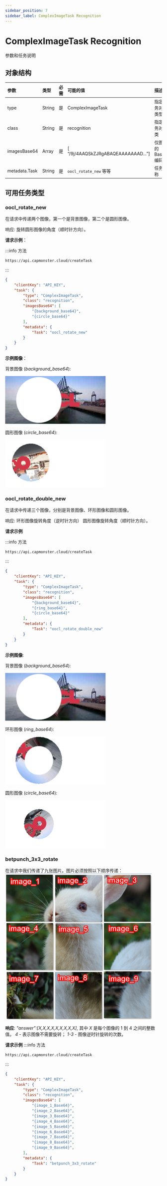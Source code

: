 ```yaml
---
sidebar_position: 7
sidebar_label: ComplexImageTask Recognition
---
```


# ComplexImageTask Recognition

参数和任务说明

## **对象结构**

|**参数**|**类型**|**必需**|**可能的值**|**描述**|
| :- | :- | :- | :- | :- |
|type|String|是|ComplexImageTask|指定任务对象类型|
|class|String|是|recognition|指定任务对象类|
|imagesBase64|Array|是|[ “/9j/4AAQSkZJRgABAQEAAAAAAAD…”]|仅图像的Base64编码|
|metadata.Task|String|是|`oocl_rotate_new` 等等|任务名称|

## **可用任务类型**

### oocl_rotate_new

在请求中传递两个图像，第一个是背景图像，第二个是圆形图像。

响应: 旋转圆形图像的角度（顺时针方向）。

**请求示例**：

:::info 方法
```http
https://api.capmonster.cloud/createTask
```
:::
```json
{
    "clientKey": "API_KEY",
    "task": {
        "type": "ComplexImageTask",
        "class": "recognition",
        "imagesBase64": [
            "{background_base64}",
            "{circle_base64}"
        ],
        "metadata": {
            "Task": "oocl_rotate_new"
        }
    }
}
```

**示例图像**：

背景图像 (*background_base64*):

![](ex1.png)

圆形图像 (*circle_base64*):

![](ex2.png)


### oocl_rotate_double_new

在请求中传递三个图像，分别是背景图像、环形图像和圆形图像。

响应: 环形图像旋转角度（逆时针方向）
圆形图像旋转角度（顺时针方向）。

**请求示例**

:::info 方法
```http
https://api.capmonster.cloud/createTask
```
:::
```json
{
    "clientKey": "API_KEY",
    "task": {
        "type": "ComplexImageTask",
        "class": "recognition",
        "imagesBase64": [
            "{background_base64}",
            "{ring_base64}",
            "{circle_base64}"
        ],
        "metadata": {
            "Task": "oocl_rotate_double_new"
        }
    }
}
```

**示例图像**:

背景图像 (*background_base64*):

![](ex3.png)

环形图像 (*ring_base64*):

![](ex4.png)

圆形图像 (*circle_base64*):

![](ex5.png)


### betpunch_3x3_rotate

在请求中我们传递了九张图片。图片必须按照以下顺序传递：
![](betpunch_3x3_rotate_example.png)

**响应**: *"answer":[X,X,X,X,X,X,X,X,X]*,
其中 *X* 是每个图像的 1 到 4 之间的整数值。
*4* - 表示图像不需要旋转；
*1-3* - 图像逆时针旋转的次数。

**请求示例**
:::info 方法
```http
https://api.capmonster.cloud/createTask
```
:::
```json
{
    "clientKey": "API_KEY",
    "task": {
        "type": "ComplexImageTask",
        "class": "recognition",
        "imagesBase64": [
			"{image_1_Base64}",
			"{image_2_Base64}",
			"{image_3_Base64}",
			"{image_4_Base64}",
			"{image_5_Base64}",
			"{image_6_Base64}",
			"{image_7_Base64}",
			"{image_8_Base64}",
			"{image_9_Base64}",
		],
        "metadata": {
            "Task": "betpunch_3x3_rotate"
        }
    }
}
```